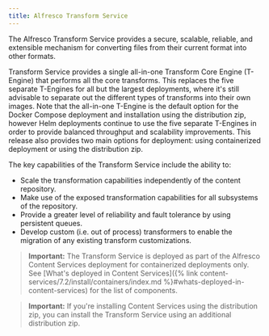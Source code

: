 ```yaml
---
title: Alfresco Transform Service
---
```


The Alfresco Transform Service provides a secure, scalable, reliable, and extensible mechanism for converting files from their current format into other formats.

Transform Service provides a single all-in-one Transform Core Engine (T-Engine) that performs all the core transforms. This replaces the five separate T-Engines for all but the largest deployments, where it's still advisable to separate out the different types of transforms into their own images. Note that the all-in-one T-Engine is the default option for the Docker Compose deployment and installation using the distribution zip, however Helm deployments continue to use the five separate T-Engines in order to provide balanced throughput and scalability improvements. This release also provides two main options for deployment: using containerized deployment or using the distribution zip.

The key capabilities of the Transform Service include the ability to:

* Scale the transformation capabilities independently of the content repository.
* Make use of the exposed transformation capabilities for all subsystems of the repository.
* Provide a greater level of reliability and fault tolerance by using persistent queues.
* Develop custom (i.e. out of process) transformers to enable the migration of any existing transform customizations.

> **Important:** The Transform Service is deployed as part of the Alfresco Content Services deployment for containerized deployments only. See [What's deployed in Content Services]({% link content-services/7.2/install/containers/index.md %}#whats-deployed-in-content-services) for the list of components.

> **Important:** If you're installing Content Services using the distribution zip, you can install the Transform Service using an additional distribution zip.
